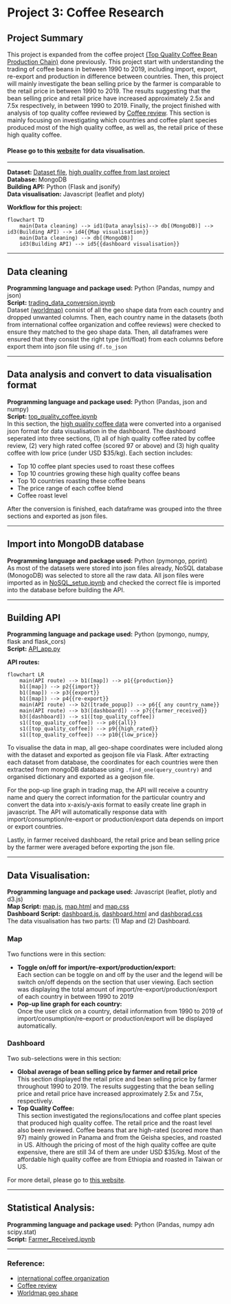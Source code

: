 # Project 3: Coffee Research

## Project Summary

This project is expanded from the coffee project [(Top Quality Coffee Bean Production Chain)](https://github.com/wingylui/Self-project_Coffee) done previously. This project start with understanding the trading of coffee beans in between 1990 to 2019, including import, export, re-export and production in difference between countries. Then, this project will mainly investigate the bean selling price by the farmer is comparable to the retail price in between 1990 to 2019. The results suggesting that the bean selling price and retail price have increased approximately 2.5x and 7.5x respectively, in between 1990 to 2019. Finally, the project finished with analysis of top quality coffee reviewed by [Coffee review](https://www.coffeereview.com/). This section is mainly focusing on investigating which countries and coffee plant species produced most of the high quality coffee, as well as, the retail price of these high quality coffee.

#### Please go to this [website](https://wingylui.github.io/Coffee_Trading/) for data visualisation.

---
<b>Dataset: </b> [Dataset file](https://github.com/wingylui/Coffee_Trading/tree/main/Dataset/international_coffee_organization), [high quality coffee from last project](https://github.com/wingylui/Self-project_Coffee/blob/main/web_scaping/output_data_csv/coffee_bean_cleaned.csv) </br>
<b>Database: </b> MongoDB </br>
<b>Building API:</b> Python (Flask and jsonify) </br>
<b>Data visualisation:</b> Javascript (leaflet and ploty)

<b> Workflow for this project:</b>
```mermaid
flowchart TD
    main(Data cleaning) --> id1(Data anaylsis)--> db[(MongoDB)] --> id3(Building API) --> id4{{Map visualisation}}
    main(Data cleaning) --> db[(MongoDB)]
    id3(Building API) --> id5{{dashboard visualisation}}
```

---
## Data cleaning

<b> Programming language and package used:</b> Python (Pandas, numpy and json)</br>
<b> Script:</b> [trading_data_conversion.ipynb](https://github.com/wingylui/Coffee_Trading/blob/main/dataset_conversion/trading_data_conversion.ipynb)</br>
Dataset [(worldmap)](https://github.com/wingylui/Coffee_Trading/blob/main/Dataset/worldmap.csv) consist of all the geo shape data from each country and dropped unwanted columns. Then, each country name in the datasets (both from international coffee organization and coffee reviews) were checked to ensure they matched to the geo shape data. Then, all dataframes were ensured that they consist the right type (int/float) from each columns before export them into json file using ```df.to_json ```

---
## Data analysis and convert to data visualisation format

<b>Programming language and package used:</b> Python (Pandas, json and numpy)</br>
<b>Script:</b> [top_quality_coffee.ipynb](https://github.com/wingylui/Coffee_Trading/blob/main/Background_data_analysis/top_quality_coffee.ipynb)</br>
In this section, the [high quality coffee data](https://github.com/wingylui/Self-project_Coffee/blob/main/web_scaping/output_data_csv/coffee_bean_cleaned.csv) were converted into a organised json format for data visualisation in the dashboard. The dashboard seperated into three sections, (1) all of high quality coffee rated by coffee review, (2) very high rated coffee (scored 97 or above) and (3) high quality coffee with low price (under USD $35/kg). Each section includes:</br>

- Top 10 coffee plant species used to roast these coffees 
- Top 10 countries growing these high quality coffee beans 
- Top 10 countries roasting these coffee beans
- The price range of each coffee blend
- Coffee roast level

After the conversion is finished, each dataframe was grouped into the three sections and exported as json files.

---
## Import into MongoDB database

<b>Programming language and package used:</b> Python (pymongo, pprint)</br>
As most of the datasets were stored into json files already, NoSQL database (MonogoDB) was selected to store all the raw data. All json files were imported as in [NoSQL_setup.ipynb](https://github.com/wingylui/Coffee_Trading/blob/main/API_creation_and_management/NoSQL_setup.ipynb) and checked the correct file is imported into the database before building the API.

---
## Building API

<b>Programming language and package used:</b> Python (pymongo, numpy, flask and flask_cors)</br>
<b>Script:</b> [API_app.py](https://github.com/wingylui/Coffee_Trading/blob/main/API_creation_and_management/API_app.py) </br>

<b>API routes:</b>
```mermaid
flowchart LR
    main(API route) --> b1([map]) --> p1{{production}}
    b1([map]) --> p2{{import}}
    b1([map]) --> p3{{export}}
    b1([map]) --> p4{{re-export}}
    main(API route) --> b2([trade_popup]) --> p6{{ any country_name}}
    main(API route) --> b3([dashboard]) --> p7{{farmer_received}}
    b3([dashboard]) --> s1([top_quality_coffee])    
    s1([top_quality_coffee]) --> p8{{all}} 
    s1([top_quality_coffee]) --> p9{{high_rated}}
    s1([top_quality_coffee]) --> p10{{low_price}}
```
To visualise the data in map, all geo-shape coordinates were included along with the dataset and exported as geojson file via Flask. After extracting each dataset from database, the coordinates for each countries were then extracted from mongoDB database using ```.find_one(query_country)``` and organised dictionary and exported as a geojson file.

For the pop-up line graph in trading map, the API will receive a country name and query the correct information for the particular country and convert the data into x-axis/y-axis format to easily create line graph in javascript. The API will automatically response data with import/consumption/re-export or production/export data depends on import or export countries.

Lastly, in farmer received dashboard, the retail price and bean selling price by the farmer were averaged before exporting the json file.

---
## Data Visualisation:

<b>Programming language and package used:</b> Javascript (leaflet, plotly and d3.js)</br>
<b>Map Script:</b> [map.js](https://github.com/wingylui/Coffee_Trading/blob/main/web/js/map.js), [map.html](https://github.com/wingylui/Coffee_Trading/blob/main/web/html/map.html) and [map.css](https://github.com/wingylui/Coffee_Trading/blob/main/web/css/map.css)</br>
<b>Dashboard Script:</b> [dashboard.js](https://github.com/wingylui/Coffee_Trading/blob/main/web/js/dashboard.js), [dashboard.html](https://github.com/wingylui/Coffee_Trading/blob/main/web/html/dashboard.html) and [dashborad.css](https://github.com/wingylui/Coffee_Trading/blob/main/web/css/dashboard.css)</br>
The data visualisation has two parts: (1) Map and (2) Dashboard.

### Map
Two functions were in this section:
- <b>Toggle on/off for import/re-export/production/export:</b></br>
Each section can be toggle on and off by the user and the legend will be switch on/off depends on the section that user viewing. Each section was displaying the total amount of import/re-export/production/export of each country in between 1990 to 2019
- <b>Pop-up line graph for each country:</b></br>
Once the user click on a country, detail information from 1990 to 2019 of import/consumption/re-export or production/export will be displayed automatically.

### Dashboard
Two sub-selections were in this section:
- <b>Global average of bean selling price by farmer and retail price</b> </br>
This section displayed the retail price and bean selling price by farmer throughout 1990 to 2019. The results suggesting that the bean selling price and retail price have increased approximately 2.5x and 7.5x, respectively.
- <b>Top Quality Coffee:</b></br>
This section investigated the regions/locations and coffee plant species that produced high quality coffee. The retail price and the roast level also been reviewed. Coffee beans that are high-rated (scored more than 97) mainly growed in Panama and from the Geisha species, and roasted in US. Although the pricing of most of the high quality coffee are quite expensive, there are still 34 of them are under USD $35/kg. Most of the affordable high quality coffee are from Ethiopia and roasted in Taiwan or US.</br>

For more detail, please go to [this website](https://wingylui.github.io/Coffee_Trading/).

---
## Statistical Analysis:
<b>Programming language and package used:</b> Python (Pandas, numpy adn scipy.stat)</br>
<b>Script:</b> [Farmer_Received.ipynb](https://github.com/wingylui/Coffee_Trading/blob/main/Background_data_analysis/Farmer_Received.ipynb)</br>

---
### Reference:
- [international coffee organization](https://www.ico.org/)
- [Coffee review](https://www.coffeereview.com/)
- [Worldmap geo shape](https://public.opendatasoft.com/explore/dataset/country_shapes/export/)